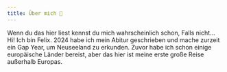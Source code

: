 ```yaml
---
title: Über mich 👋 
---
```

Wenn du das hier liest kennst du mich wahrscheinlich schon, Falls nicht... 
Hi! Ich bin Felix. 2024 habe ich mein Abitur geschrieben und mache zurzeit ein Gap Year, um Neuseeland zu erkunden. Zuvor habe ich schon einige europäische Länder bereist, aber das hier ist meine erste große Reise außerhalb Europas.
